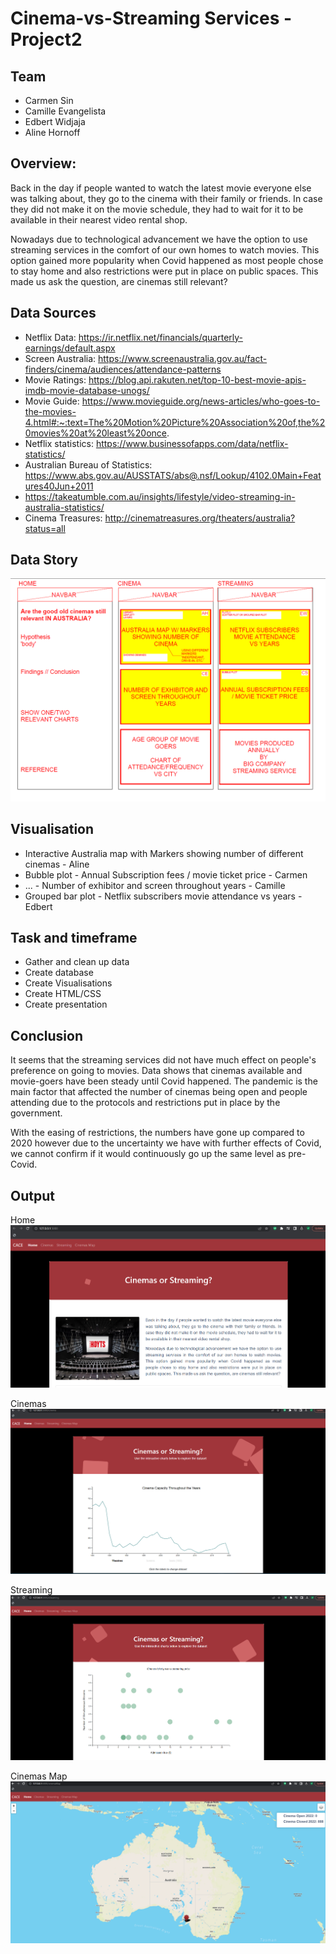 # Cinema-vs-Streaming Services - Project2 

## Team
* Carmen Sin
* Camille Evangelista
* Edbert Widjaja
* Aline Hornoff

## Overview:
Back in the day if people wanted to watch the latest movie everyone else was talking about, they go to the cinema with their family or friends. In case they did not make it on the movie schedule, they had to wait for it to be available in their nearest video rental shop.

Nowadays due to technological advancement we have the option to use streaming services in the comfort of our own homes to watch movies. This option gained more popularity when Covid happened as most people chose to stay home and also restrictions were put in place on public spaces. This made us ask the question, are cinemas still relevant?

## Data Sources
* Netflix Data: https://ir.netflix.net/financials/quarterly-earnings/default.aspx
* Screen Australia: https://www.screenaustralia.gov.au/fact-finders/cinema/audiences/attendance-patterns
* Movie Ratings: https://blog.api.rakuten.net/top-10-best-movie-apis-imdb-movie-database-unogs/
* Movie Guide: https://www.movieguide.org/news-articles/who-goes-to-the-movies-4.html#:~:text=The%20Motion%20Picture%20Association%20of,the%20movies%20at%20least%20once.
* Netflix statistics: https://www.businessofapps.com/data/netflix-statistics/
* Australian Bureau of Statistics: https://www.abs.gov.au/AUSSTATS/abs@.nsf/Lookup/4102.0Main+Features40Jun+2011
* https://takeatumble.com.au/insights/lifestyle/video-streaming-in-australia-statistics/
* Cinema Treasures: http://cinematreasures.org/theaters/australia?status=all


## Data Story
![Project Outline](Images/ReadMe/Project_Outline.png)


## Visualisation
* Interactive Australia map with Markers showing number of different cinemas - Aline
* Bubble plot - Annual Subscription fees / movie ticket price - Carmen
* ... - Number of exhibitor and screen throughout years - Camille
* Grouped bar plot - Netflix subscribers movie attendance vs years - Edbert

## Task and timeframe
* Gather and clean up data
* Create database
* Create Visualisations
* Create HTML/CSS
* Create presentation

## Conclusion
It seems that the streaming services did not have much effect on people's preference on going to movies. Data shows that cinemas available and movie-goers have been steady until Covid happened. The pandemic is the main factor that affected the number of cinemas being open and people attending due to the protocols and restrictions put in place by the government.

With the easing of restrictions, the numbers have gone up compared to 2020 however due to the uncertainty we have with further effects of Covid, we cannot confirm if it would continuously go up the same level as pre-Covid.

## Output
Home
![Home](Images/ReadMe/Home.png)

Cinemas
![Cinemas](Images/ReadMe/Cinemas.png)

Streaming
![Streaming](Images/ReadMe/Streaming.png)

Cinemas Map
![Cinemas Map](Images/ReadMe/CinemaMap.png)









